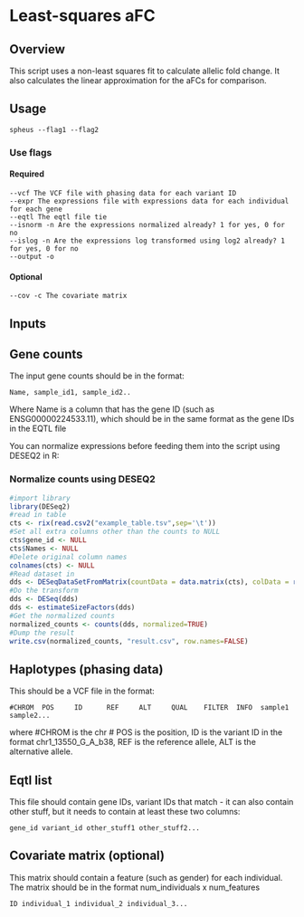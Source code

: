 # Least-squares aFC
## Overview
This script uses a non-least squares fit to calculate allelic fold change. It also calculates the linear approximation for the aFCs for comparison.


## Usage
```
spheus --flag1 --flag2
```

### Use flags

#### Required
```
--vcf The VCF file with phasing data for each variant ID
--expr The expressions file with expressions data for each individual for each gene
--eqtl The eqtl file tie 
--isnorm -n Are the expressions normalized already? 1 for yes, 0 for no
--islog -n Are the expressions log transformed using log2 already? 1 for yes, 0 for no
--output -o
```

#### Optional
```
--cov -c The covariate matrix
```

## Inputs

## Gene counts

The input gene counts should be in the format:
```
Name, sample_id1, sample_id2..
```
Where Name is a column that has the gene ID (such as ENSG00000224533.11), which 
should be in the same format as the gene IDs in the EQTL file

You can normalize expressions before feeding them into the script using DESEQ2 in R:

### Normalize counts using DESEQ2
```R
#import library
library(DESeq2)
#read in table 
cts <- rix(read.csv2("example_table.tsv",sep='\t'))
#Set all extra columns other than the counts to NULL
cts$gene_id <- NULL
cts$Names <- NULL
#Delete original column names
colnames(cts) <- NULL
#Read dataset in
dds <- DESeqDataSetFromMatrix(countData = data.matrix(cts), colData = rep.int(1,ncol(cts)) , design = data.matrix(rep.int(1,ncol(cts))))
#Do the transform
dds <- DESeq(dds)
dds <- estimateSizeFactors(dds)
#Get the normalized counts
normalized_counts <- counts(dds, normalized=TRUE)
#Dump the result
write.csv(normalized_counts, "result.csv", row.names=FALSE)
```

## Haplotypes (phasing data)

This should be a VCF file in the format:
```
#CHROM  POS     ID      REF     ALT     QUAL    FILTER  INFO  sample1  sample2...
```
where #CHROM is the chr # POS is the position, ID is the variant ID in the format chr1_13550_G_A_b38, REF is the
reference allele, ALT is the alternative allele. 

 
## Eqtl list
This file should contain gene IDs, variant IDs that match - it can also contain other stuff, but it needs to contain at least these two columns:
```
gene_id	variant_id other_stuff1 other_stuff2...
``` 
## Covariate matrix (optional)
This matrix should contain a feature (such as gender) for each individual. The matrix should be in the format num_individuals x num_features
```
ID individual_1 individual_2 individual_3...
```




